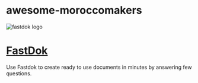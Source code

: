 # awesome-moroccomakers

![fastdok logo](https://user-images.githubusercontent.com/24813026/202861696-ecf52e90-e627-4846-8fb2-7cded1f26bff.png)

# [FastDok](https://www.fastdok.com/)

Use Fastdok to create ready to use documents in minutes by answering few questions.
